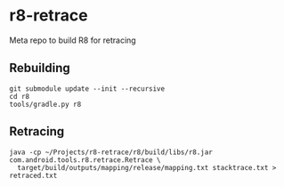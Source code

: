 # r8-retrace
Meta repo to build R8 for retracing

## Rebuilding

```
git submodule update --init --recursive
cd r8
tools/gradle.py r8
```

## Retracing

```
java -cp ~/Projects/r8-retrace/r8/build/libs/r8.jar com.android.tools.r8.retrace.Retrace \
  target/build/outputs/mapping/release/mapping.txt stacktrace.txt > retraced.txt
```
